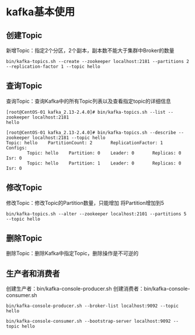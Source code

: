# kafka基本使用

## 创建Topic
新增Topic：指定2个分区，2个副本，副本数不能大于集群中Broker的数量

```
bin/kafka-topics.sh --create --zookeeper localhost:2181 --partitions 2 --replication-factor 1 --topic hello
```

## 查询Topic
查询Topic：查询Kafka中的所有Topic列表以及查看指定topic的详细信息
```
[root@CentOS-01 kafka_2.13-2.4.0]# bin/kafka-topics.sh --list --zookeeper localhost:2181
hello

[root@CentOS-01 kafka_2.13-2.4.0]# bin/kafka-topics.sh --describe --zookeeper localhost:2181 --topic hello
Topic: hello    PartitionCount: 2       ReplicationFactor: 1    Configs: 
        Topic: hello    Partition: 0    Leader: 0       Replicas: 0     Isr: 0
        Topic: hello    Partition: 1    Leader: 0       Replicas: 0     Isr: 0
```

## 修改Topic
修改Topic：修改Topic的Partition数量，只能增加
将Partition增加到5
```
bin/kafka-topics.sh --alter --zookeeper localhost:2101 --partitions 5 --topic hello
```

## 删除Topic
删除Topic：删除Kafka中指定Topic，删除操作是不可逆的

## 生产者和消费者
创建生产者：bin/kafka-console-producer.sh
创建消费者：bin/kafka-console-consumer.sh

```
bin/kafka-console-producer.sh --broker-list localhost:9092 --topic hello

bin/kafka-console-consumer.sh --bootstrap-server localhost:9092 --topic hello
```
